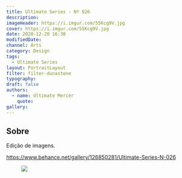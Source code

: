 ```yaml
---
title: Ultimate Series - Nº 026
description:
imageHeader: https://i.imgur.com/55Kcg9V.jpg
cover: https://i.imgur.com/55Kcg9V.jpg
date: 2020-12-20 16:30
modifiedDate:
channel: Arts
category: Design
tags:
  - Ultimate Series
layout: PortraitLayout
filter: filter-dunastone
typography:
draft: false
authors:
  - name: Ultimate Mercer
    quote:
gallery:
---
```


## Sobre

Edição de imagens.

https://www.behance.net/gallery/126850281/Ultimate-Series-N-026

<figure>
<img src="https://i.imgur.com/55Kcg9V.jpg" className="max-w-none mx-auto block"/>
</figure>
